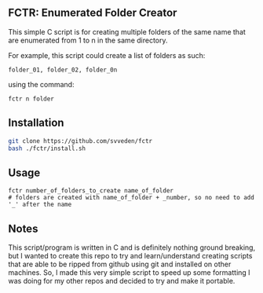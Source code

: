 ## FCTR: Enumerated Folder Creator 

This simple C script is for creating multiple folders of the same name that are enumerated from 1 to n in the same directory.

For example, this script could create a list of folders as such:

```
folder_01, folder_02, folder_0n
```
using the command: 
```
fctr n folder
```

## Installation

```sh
git clone https://github.com/svveden/fctr
bash ./fctr/install.sh
```

## Usage
```
fctr number_of_folders_to_create name_of_folder 
# folders are created with name_of_folder + _number, so no need to add '_' after the name
```

## Notes

This script/program is written in C and is definitely nothing ground breaking, but I wanted to create this repo to try and learn/understand creating scripts that are able to be ripped from github using git and installed on other machines. So, I made this very simple script to speed up some formatting I was doing for my other repos and decided to try and make it portable.
